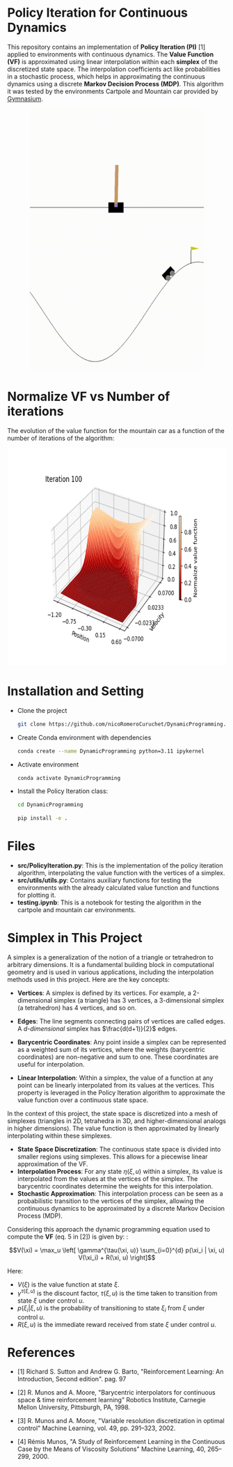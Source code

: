 # Policy Iteration for Continuous Dynamics

This repository contains an implementation of **Policy Iteration (PI)** [1] applied to environments with continuous dynamics.  The **Value Function (VF)** is approximated using linear interpolation within each **simplex** of the discretized state space. The interpolation coefficients act like probabilities in a stochastic process, which helps in approximating the continuous dynamics using a discrete **Markov Decision Process (MDP)**. This algorithm it was tested by the environments Cartpole and Mountain car provided by [Gymnasium](https://github.com/Farama-Foundation/Gymnasium).


<p align="center">
 <img src="gifs/cartpole.gif" width="400" height="300" />  
 <img src="gifs/mountain_car.gif" width="400" height="300" />
</p>


# Normalize VF vs Number of iterations

The evolution of the value function  for the mountain car as a function of the number of iterations of the algorithm:

<p align="center">
 <img src="gifs/3D_VF.gif" width="700" height="500" />
</p>

# Installation and Setting

- Clone the project
 	``` bash
    git clone https://github.com/nicoRomeroCuruchet/DynamicProgramming.git
  	```
- Create Conda environment with dependencies
	``` bash
	conda create --name DynamicProgramming python=3.11 ipykernel
	```
- Activate environment
	``` bash
	conda activate DynamicProgramming
	```
- Install the Policy Iteration class:
  	``` bash
    cd DynamicProgramming
	```
	``` bash
	pip install -e .
	```
# Files

 - **src/PolicyIteration.py**: This is the implementation of the policy iteration algorithm, interpolating the value function with the vertices of a simplex.
 - **src/utils/utils.py**: Contains auxiliary functions for testing the environments with the already calculated value function and functions for plotting it.
 - **testing.ipynb**: This is a notebook for testing the algorithm in the cartpole and mountain car environments.

# Simplex in This Project

A simplex is a generalization of the notion of a triangle or tetrahedron to arbitrary dimensions. It is a fundamental building block in computational geometry and is used in various applications, including the interpolation methods used in this project. Here are the key concepts:

- **Vertices**: A simplex is defined by its vertices. For example, a 2-dimensional simplex (a triangle) has 3 vertices, a 3-dimensional simplex (a tetrahedron) has 4 vertices, and so on.

- **Edges**: The line segments connecting pairs of vertices are called edges. A *d-dimensional* simplex has $\frac{d(d+1)}{2}$ edges.

- **Barycentric Coordinates**: Any point inside a simplex can be represented as a weighted sum of its vertices, where the weights (barycentric coordinates) are non-negative and sum to one. These coordinates are useful for interpolation.

- **Linear Interpolation**: Within a simplex, the value of a function at any point can be linearly interpolated from its values at the vertices. This property is leveraged in the Policy Iteration algorithm to approximate the value function over a continuous state space.


In the context of this project, the state space is discretized into a mesh of simplexes (triangles in 2D, tetrahedra in 3D, and higher-dimensional analogs in higher dimensions). The value function is then approximated by linearly interpolating within these simplexes.

- **State Space Discretization**: The continuous state space is divided into smaller regions using simplexes. This allows for a piecewise linear approximation of the VF.
- **Interpolation Process**: For any state $\eta(\xi,u)$ within a simplex, its value is interpolated from the values at the vertices of the simplex. The barycentric coordinates determine the weights for this interpolation.
- **Stochastic Approximation**: This interpolation process can be seen as a probabilistic transition to the vertices of the simplex, allowing the continuous dynamics to be approximated by a discrete Markov Decision Process (MDP).


Considering this approach the dynamic programming equation used to compute the **VF** (eq. 5 in [2]) is given by: :

$$V(\xi) = \max_u \left[ \gamma^{\tau(\xi, u)} \sum_{i=0}^{d} p(\xi_i | \xi, u) V(\xi_i) + R(\xi, u) \right]$$ 

Here:

- $V(\xi)$ is the value function at state $\xi.$
- $\gamma^{\tau(\xi, u)}$ is the discount factor, $\tau(\xi, u)$ is the time taken to transition from state $\xi$ under control $u$.
- $p(\xi_i | \xi, u)$ is the probability of transitioning to state $\xi_i$ from $\xi$ under control $u$.
- $R(\xi, u)$ is the immediate reward received from state $\xi$ under control $u$.


 
# References

- [1] Richard S. Sutton and Andrew G. Barto, "Reinforcement Learning:
An Introduction, Second edition". pag. 97

- [2] R. Munos and A. Moore, "Barycentric interpolators for continuous space & time reinforcement learning" Robotics Institute, Carnegie Mellon University, Pittsburgh, PA, 1998.

- [3] R. Munos and A. Moore, "Variable resolution discretization in optimal control" Machine Learning, vol. 49, pp. 291–323, 2002.

- [4] Rémis Munos, "A Study of Reinforcement Learning in the Continuous Case by the Means of Viscosity Solutions" Machine Learning, 40, 265–299, 2000.

